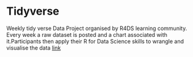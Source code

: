 # Tidyverse
Weekly tidy verse Data Project organised by R4DS learning community.
Every week a raw dataset is posted and a chart associated with it.Participants then apply their R for Data Science  skills to wrangle
and visualise the data [link](https://github.com/rfordatascience/tidytuesday/blob/master/README.md)
